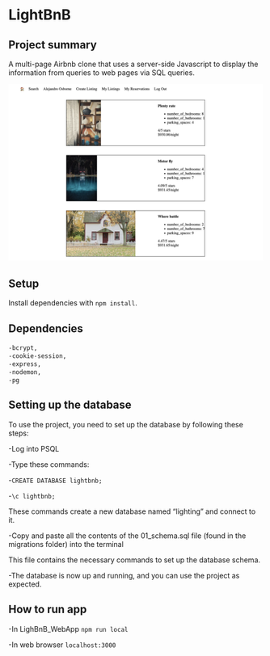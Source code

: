 # LightBnB

## Project summary

A multi-page Airbnb clone that uses a server-side Javascript to display the information from queries to web pages via SQL queries.

![front page](img/lightbnb.png)

## Setup

Install dependencies with `npm install`.

## Dependencies

    -bcrypt,
    -cookie-session,
    -express,
    -nodemon,
    -pg

## Setting up the database

To use the project, you need to set up the database by following these steps:

-Log into PSQL

-Type these commands:

-`CREATE DATABASE lightbnb;`

-`\c lightbnb;`

These commands create a new database named “lighting” and connect to it.

-Copy and paste all the contents of the 01_schema.sql file (found in the migrations folder) into the terminal 

This file contains the necessary commands to set up the database schema.

-The database is now up and running, and you can use the project as expected. 

## How to run app

-In LighBnB_WebApp
`npm run local`

-In web browser
`localhost:3000`
